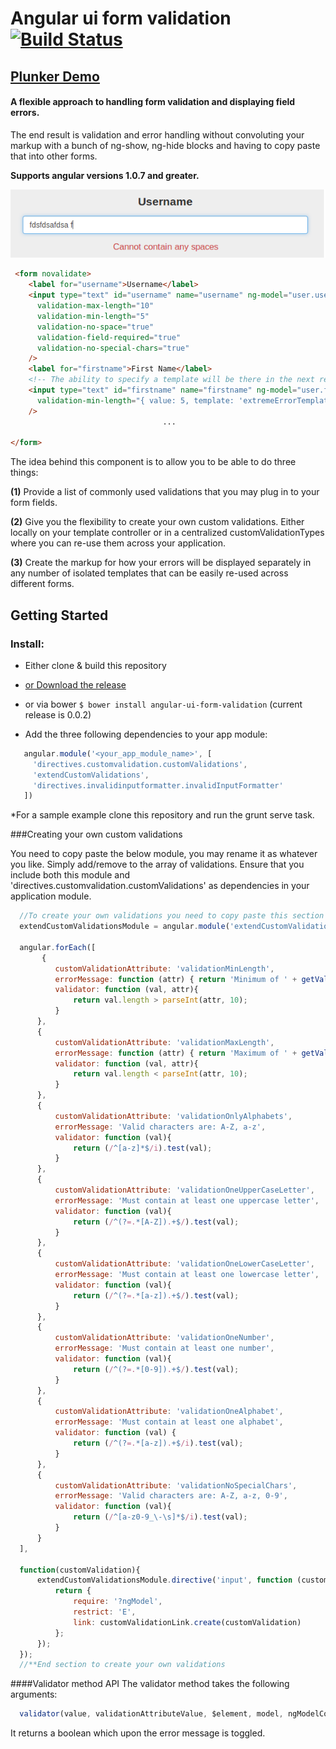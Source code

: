 # Angular ui form validation &nbsp;[![Build Status](https://travis-ci.org/nelsonomuto/angular-ui-form-validation.png?branch=master)](https://travis-ci.org/nelsonomuto/angular-ui-form-validation)

## [Plunker Demo](http://plnkr.co/edit/eDgcM0X0R2z0P8q1BGVK?p=preview) ##

#### A flexible approach to handling form validation and displaying field errors.
The end result is validation and error handling without convoluting your markup with a bunch of ng-show, ng-hide blocks and having to copy paste that into other forms.

**Supports angular versions 1.0.7 and greater.**

![custom validation message for no space](/errorMessageNoSpace.png "validation-no-space")
```html
 <form novalidate>    
    <label for="username">Username</label>
    <input type="text" id="username" name="username" ng-model="user.username"
      validation-max-length="10"
      validation-min-length="5"
      validation-no-space="true"
      validation-field-required="true"
      validation-no-special-chars="true"
    />
    <label for="firstname">First Name</label>
    <!-- The ability to specify a template will be there in the next release -->
    <input type="text" id="firstname" name="firstname" ng-model="user.firstname"
      validation-min-length="{ value: 5, template: 'extremeErrorTemplate.html' }"  
    />
                                  ...

</form>
```
>
The idea behind this component is to allow you to be able to do three things:

**(1)** Provide a list of commonly used validations that you may plug in to your form fields.

**(2)** Give you the flexibility to create your own custom validations. Either locally on your template controller or in a centralized customValidationTypes where you can re-use them across your application.

**(3)** Create the markup for how your errors will be displayed separately in any number of isolated templates that can be easily re-used across different forms. 

## Getting Started

### Install:
 - Either clone & build this repository
 - [or Download the release](https://github.com/nelsonomuto/angular-ui-form-validation/blob/master/dist/angular-ui-form-validation.js)
 - or via bower `$ bower install angular-ui-form-validation` (current release is 0.0.2)
 
 - Add the three following dependencies to your app module:
 ```javascript
    angular.module('<your_app_module_name>', [
      'directives.customvalidation.customValidations',
      'extendCustomValidations',
      'directives.invalidinputformatter.invalidInputFormatter'
    ])
 ```

*For a sample example clone this repository and run the grunt serve task.

###Creating your own custom validations

  You need to copy paste the below module, you may rename it as whatever you like. Simply add/remove to the array of validations. Ensure that you include both this module and 'directives.customvalidation.customValidations' as dependencies in your application module.

  ```js
    //To create your own validations you need to copy paste this section
    extendCustomValidationsModule = angular.module('extendCustomValidationsModule', ['directives.customvalidation.customValidations']);

    angular.forEach([
         {
            customValidationAttribute: 'validationMinLength',
            errorMessage: function (attr) { return 'Minimum of ' + getValidationAttributeValue(attr) + ' characters'; },
            validator: function (val, attr){
                return val.length > parseInt(attr, 10);    
            }   
        },
        {
            customValidationAttribute: 'validationMaxLength',
            errorMessage: function (attr) { return 'Maximum of ' + getValidationAttributeValue(attr) + ' characters'; },
            validator: function (val, attr){
                return val.length < parseInt(attr, 10);
            }   
        },
        {
            customValidationAttribute: 'validationOnlyAlphabets',
            errorMessage: 'Valid characters are: A-Z, a-z',
            validator: function (val){
                return (/^[a-z]*$/i).test(val);    
            }
        },
        {
            customValidationAttribute: 'validationOneUpperCaseLetter',
            errorMessage: 'Must contain at least one uppercase letter',
            validator: function (val){
                return (/^(?=.*[A-Z]).+$/).test(val);    
            }
        },
        {
            customValidationAttribute: 'validationOneLowerCaseLetter',
            errorMessage: 'Must contain at least one lowercase letter',
            validator: function (val){
                return (/^(?=.*[a-z]).+$/).test(val);    
            }
        },
        {
            customValidationAttribute: 'validationOneNumber',
            errorMessage: 'Must contain at least one number',
            validator: function (val){
                return (/^(?=.*[0-9]).+$/).test(val);    
            }
        },
        {
            customValidationAttribute: 'validationOneAlphabet',
            errorMessage: 'Must contain at least one alphabet',
            validator: function (val) {
                return (/^(?=.*[a-z]).+$/i).test(val);    
            }
        },
        {
            customValidationAttribute: 'validationNoSpecialChars',
            errorMessage: 'Valid characters are: A-Z, a-z, 0-9',
            validator: function (val){
                return (/^[a-z0-9_\-\s]*$/i).test(val);
            }
        }
    ], 

    function(customValidation){
        extendCustomValidationsModule.directive('input', function (customValidationLink) {
            return {
                require: '?ngModel',
                restrict: 'E',
                link: customValidationLink.create(customValidation)
            };
        });   
    });
    //**End section to create your own validations
  ```
####Validator method API
  The validator method takes the following arguments:

  ```javascript
    validator(value, validationAttributeValue, $element, model, ngModelController) { return true; }    
  ```
  It returns a boolean which upon the error message is toggled.
